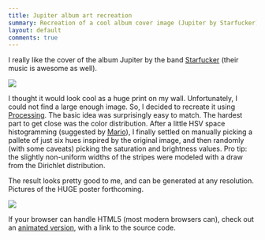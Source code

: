 ```yaml
---
title: Jupiter album art recreation
summary: Recreation of a cool album cover image (Jupiter by Starfucker) using Processing.
layout: default
comments: true 
---
```


I really like the cover of the album Jupiter by the band <a href="http://www.myspace.com/strfkrmusic">Starfucker</a> (their music is awesome as well).

<img src="/fun/jupiter/actual.jpg" />

I thought it would look cool as a huge print on my wall. Unfortunately, I could not find a large enough image. So, I decided to recreate it using <a href="http://processing.org">Processing</a>. The basic idea was surprisingly easy to match. The hardest part to get close was the color distribution. After a little HSV space histogramming (suggested by <a href="http://www.cs.berkeley.edu/~mfritz/">Mario</a>), I finally settled on manually picking a pallete of just six hues inspired by the original image, and then randomly (with some caveats) picking the saturation and brightness values. Pro tip: the slightly non-uniform widths of the stripes were modeled with a draw from the Dirichlet distribution.
  
The result looks pretty good to me, and can be generated at any resolution. Pictures of the HUGE poster forthcoming.

<a href="/fun/jupiter_full_screen.html"> <img src="/fun/jupiter/jupiter30.jpg" /> </a>

If your browser can handle HTML5 (most modern browsers can), check out an <a href="/fun/jupiter_full_screen.html">animated version</a>, with a link to the source code.

